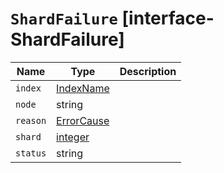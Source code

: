 # `ShardFailure` [interface-ShardFailure]

| Name | Type | Description |
| - | - | - |
| `index` | [IndexName](./IndexName.md) | &nbsp; |
| `node` | string | &nbsp; |
| `reason` | [ErrorCause](./ErrorCause.md) | &nbsp; |
| `shard` | [integer](./integer.md) | &nbsp; |
| `status` | string | &nbsp; |
